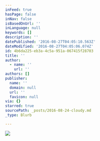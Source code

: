 ```yaml
---
inFeed: true
hasPage: false
inNav: false
isBasedOnUrl: ''
inLanguage: null
keywords: []
description: ''
datePublished: '2016-08-27T04:05:10.563Z'
dateModified: '2016-08-27T04:05:06.074Z'
id: 4b6da225-eb3a-4c5a-951a-067415f28703
title: ''
author:
  - name: ''
    url: ''
authors: []
publisher:
  name: ''
  domain: null
  url: ''
  favicon: null
via: {}
starred: true
sourcePath: _posts/2016-08-24-cloudy.md
_type: Blurb

---
```

![](https://the-grid-user-content.s3-us-west-2.amazonaws.com/989a92e3-df49-4c35-8bc0-8cef83bc27f3.jpg)